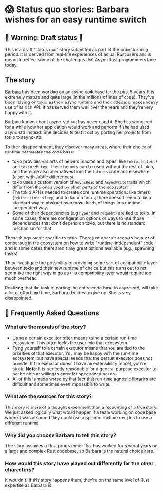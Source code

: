 # 😱 Status quo stories: Barbara wishes for an easy runtime switch

## 🚧 Warning: Draft status 🚧

This is a draft "status quo" story submitted as part of the brainstorming period. It is derived from
real-life experiences of actual Rust users and is meant to reflect some of the challenges that Async
Rust programmers face today.

## The story

[Barbara] has been working on an async codebase for the past 5 years. It is extremely mature and
quite large (in the millions of lines of code). They've been relying on tokio as their async runtime
and the codebase makes heavy use of its rich API. It has served them well over the years and they're
very happy with it.

Barbara knows about async-std but has never used it. She has wondered for a while how her
application would work and perform if she had used async-std instead. She decides to test it out by
porting her projects from tokio to async-std.

To their disappointment, they discover many areas, where their choice of runtime permeates the code
base:

* tokio provides variants of helpers macros and types, like `tokio::select!` and `tokio::Mutex`.
  These helpers can be used without the rest of tokio, and there are also alternatives from the
  `futures` crate and elsewhere (albeit with subtle differences).
* tokio uses a custom version of `AsyncRead` and `AsyncWrite` traits which differ from the ones used
  by other parts of the ecosystem.
* The tokio API is needed to create core runtime operations like timers (`tokio::time::sleep`) and
  to launch tasks; there doesn't seem to be a standard way to abstract over those kinds of things in
  a runtime-independent way.
* Some of their dependencies (e.g `hyper` and `reqwest`) are tied to tokio. In some cases, there are
  configuration options or ways to use those dependencies that don't depend on tokio, but there is
  no standard mechanism for that.

These things aren't specific to tokio. There just doesn't seem to be a lot of consensus in the
ecosystem on how to write "runtime-independent" code and in some cases there aren't any great
options available (e.g., spawning tasks).

They investigate the possibility of providing some sort of compatibility layer between tokio
and their new runtime of choice but this turns out to not seem like the right way to go as this
compatibility layer would require too much overhead.

Realizing that the task of porting the entire code base to async-std, will take a lot of effort and
time, Barbara decides to give up. She is very disappointed.

## 🤔 Frequently Asked Questions

### **What are the morals of the story?**
* Using a certain executor often means using a certain run-time ecosystem. This often locks the user
  into that ecosystem.
* Tying yourself to a certain executor means that you are tied to the priorities of that executor.
  You may be happy with the run-time ecosystem, but have special needs that the default executor
  does not provide. If the executor doesn't have an extensibility model, you're stuck. **Note:**
  It is perfectly reasonable for a general purpose executor to not be able or willing to cater for
  specialized needs.
* All of this is made worse by that fact that [run-time agnostic libraries] are difficult and
  sometimes even impossible to write.

### **What are the sources for this story?**

This story is more of a thought experiment than a recounting of a true story. We just asked
logically what would happen if a team working on code base where it was assumed they could use a
specific runtime decides to use a different runtime.

### **Why did you choose Barbara to tell this story?**
The story assumes a Rust programmer that has worked for several years on a large and complex Rust
codebase, so Barbara is the natural choice here.

### **How would this story have played out differently for the other characters?**
It wouldn't. If this story happens them, they're on the same level of Rust expertise as Barbara is.

[Barbara]: ../../characters/barbara.md
[run-time agnostic libraries]: https://github.com/rust-lang/wg-async/issues/45
